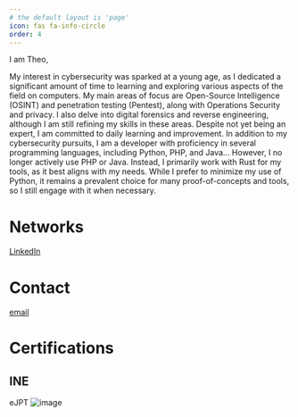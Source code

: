 ```yaml
---
# the default layout is 'page'
icon: fas fa-info-circle
order: 4
---
```


I am Theo,

My interest in cybersecurity was sparked at a young age, as I dedicated a significant amount of time to learning and exploring various aspects of the field on computers. My main areas of focus are Open-Source Intelligence (OSINT) and penetration testing (Pentest), along with Operations Security and privacy. I also delve into digital forensics and reverse engineering, although I am still refining my skills in these areas. Despite not yet being an expert, I am committed to daily learning and improvement. In addition to my cybersecurity pursuits, I am a developer with proficiency in several programming languages, including Python, PHP, and Java... However, I no longer actively use PHP or Java. Instead, I primarily work with Rust for my tools, as it best aligns with my needs. While I prefer to minimize my use of Python, it remains a prevalent choice for many proof-of-concepts and tools, so I still engage with it when necessary.


# Networks
[LinkedIn](https://linkedin.com/in/theo-dlp)

# Contact

[email](mailto:theocyb@proton.me)

# Certifications
## INE 

eJPT
![image](https://github.com/user-attachments/assets/de5d8ee6-b6eb-4c57-8165-d8befad05411)
